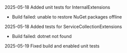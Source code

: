 2025-05-18 Added unit tests for InternalExtensions
  - Build failed: unable to restore NuGet packages offline

2025-05-18 Added tests for ServiceCollectionExtensions
  - Build failed: dotnet not found

2025-05-19 Fixed build and enabled unit tests
